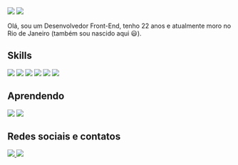 <img src="https://i.imgur.com/pPHCIwR.gif" />
<img src="https://imgur.com/it55MM7.png" />

Olá, sou um Desenvolvedor Front-End, tenho 22 anos e atualmente moro no Rio de Janeiro (também sou nascido aqui 😃). 

## Skills
<img src="https://img.shields.io/badge/HTML5-E34F26?style=for-the-badge&logo=html5&logoColor=white" />  <img src="https://img.shields.io/badge/CSS3-1572B6?style=for-the-badge&logo=css3&logoColor=white" />  <img src="https://img.shields.io/badge/JavaScript-323330?style=for-the-badge&logo=javascript&logoColor=F7DF1E" />  <img src="https://img.shields.io/badge/React-20232A?style=for-the-badge&logo=react&logoColor=61DAFB" />  <img src="https://img.shields.io/badge/Redux-593D88?style=for-the-badge&logo=redux&logoColor=white" />  <img src="https://img.shields.io/badge/Git-E34F26?style=for-the-badge&logo=git&logoColor=white" />

## Aprendendo
<img src="https://img.shields.io/badge/Tailwind_CSS-38B2AC?style=for-the-badge&logo=tailwind-css&logoColor=white" />  <img src="https://img.shields.io/badge/Docker-2496ED?style=for-the-badge&logo=docker&logoColor=white" />

## Redes sociais e contatos
<a href="https://www.linkedin.com/in/theluizgabriel/">
  <img src="https://img.shields.io/badge/LinkedIn-0077B5?style=for-the-badge&logo=linkedin&logoColor=white" />
</a>
<a href="mailto:lgabrielpessoal@gmail.com">
 	<img src="https://img.shields.io/badge/Gmail-D14836?style=for-the-badge&logo=gmail&logoColor=white" />
</ a>
